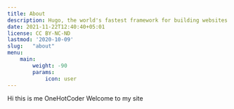 ```yaml
---
title: About
description: Hugo, the world's fastest framework for building websites
date: 2021-11-22T12:40:40+05:01
license: CC BY-NC-ND
lastmod: '2020-10-09'
slug:   "about"
menu:
    main: 
        weight: -90
        params:
            icon: user
---
```


Hi this is me OneHotCoder Welcome to my site